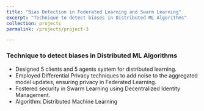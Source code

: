 ```yaml
---
title: "Bias Detection in Federated Learning and Swarm Learning"
excerpt: "Technique to detect biases in Distributed ML Algorithms"
collection: projects
permalink: /projects/project-3

---
```


### Technique to detect biases in Distributed ML Algorithms

- Designed 5 clients and 5 agents system for distributed learning.
- Employed Differential Privacy techniques to add noise to the aggregated model updates, ensuring privacy in Federated Learning.
- Fostered security in Swarm Learning using Decentralized Identity Management.
- Algorithm: Distributed Machine Learning